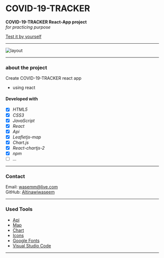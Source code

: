 # COVID-19-TRACKER

**COVID-19-TRACKER React-App project**  
_for practicing purpose_

[Test it by yourself](https://covid-19-traker-react-6mpkbu00r-altinawiwaseem.vercel.app/)

---

![layout](./public/images/readme.gif)

---

### about the project

Create COVID-19-TRACKER react app

- using react

#### Developed with

- [x] _HTML5_
- [x] _CSS3_
- [x] _JavaScript_
- [x] _React_
- [x] _Api_
- [x] _Leafletjs-map_
- [x] _Chart.js_
- [x] _React-chartjs-2_
- [x] _npm_
- [ ] _..._

---

### Contact

Email: <wasemm@live.com><br>
GitHub: [Altinawiwaseem](https://github.com/altinawiwaseem)

---

### Used Tools

- [Api](https://disease.sh/)
- [Map](https://leafletjs.com/)
- [Chart](https://www.chartjs.org/)
- [Icons](https://react-icons.github.io/react-icons/)
- [Google Fonts](https://fonts.google.com/)
- [Visual Studio Code](https://code.visualstudio.com/)

---
